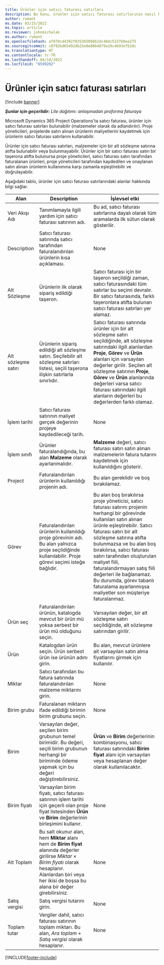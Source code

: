 ```yaml
---
title: Ürünler için satıcı faturası satırları
description: Bu konu, ürünler için satıcı faturası satırlarının nasıl kaydedileceğini ve satıcılardan gelen ürün satın almalarını kaydetmek için farklı alanların nasıl kullanılacağını açıklar.
author: rumant
ms.date: 03/25/2022
ms.topic: article
ms.reviewer: johnmichalak
ms.author: rumant
ms.openlocfilehash: af078cd4392f8353b509db2dc48dc5237b8ee275
ms.sourcegitcommit: c0792bd65d92db25e0e8864879a19c4b93efb10c
ms.translationtype: HT
ms.contentlocale: tr-TR
ms.lasthandoff: 04/14/2022
ms.locfileid: "8599202"
---
```

# <a name="vendor-invoice-lines-for-products"></a>Ürünler için satıcı faturası satırları

[!include [banner](../../includes/dataverse-preview.md)]

_**Şunlar için geçerlidir:** Lite dağıtımı: anlaşmadan proforma faturaya_

Microsoft Dynamics 365 Project Operations'ta satıcı faturası, ürünler için satıcı faturası satırları bulunabilir (malzemeler olarak da adlandırılır). Proje yöneticileri, projelerde satın alınan ürünlerin maliyetlerini kaydetmek için ürünlerin satıcı faturası satırlarını kullanabilir.

Ürünler için satıcı faturası satırları, malzemeler için bir alt sözleşme satırına atıfta bulunabilir veya bulunmayabilir. Ürünler için bir satıcı faturası satırı bir taşerona atıfta bulunursa proje yöneticileri, satıcı faturası satırı tarafından faturalanan ürünleri, proje yöneticileri tarafından kaydedilen ve onaylanan satın alınan ürünlerin kullanımına karşı zamanla eşleştirebilir ve doğrulayabilir.

Aşağıdaki tablo, ürünler için satıcı faturası satırlarındaki alanlar hakkında bilgi sağlar.

| Alan | Description | İşlevsel etki |
| --- | --- | --- |
| Veri Akışı Adı | Tanımlamayla ilgili yardım için satıcı faturası satırının adı. | Bu ad, satıcı faturası satırlarına dayalı olarak tüm aramalarda ilk sütun olarak gösterilir. |
| Description | Satıcı faturası satırında satıcı tarafından faturalandırılan ürünlerin kısa açıklaması. | None |
| Alt Sözleşme | Ürünlerin ilk olarak sipariş edildiği taşeron. | Satıcı faturası için bir taşeron seçildiği zaman, satıcı faturasındaki tüm satırlar bu seçimi devralır. Bir satıcı faturasında, farklı taşeronlara atıfta bulunan satıcı faturası satırları yer alamaz. |
| Alt sözleşme satırı | Ürünlerin sipariş edildiği alt sözleşme satırı. Seçilebilir alt sözleşme satırları listesi, seçili taşerona ilişkin satırlarla sınırlıdır. | Satıcı faturası satırında ürünler için bir alt sözleşme satırı seçildiğinde, alt sözleşme satırındaki ilgili alanlardan **Proje**, **Görev** ve **Ürün** alanları için varsayılan değerler girilir. Seçilen alt sözleşme satırının **Proje**, **Görev** ve **Ürün** alanlarında değerleri varsa satıcı faturası satırındaki ilgili alanların değerleri bu değerlerden farklı olamaz. |
| İşlem tarihi | Satıcı faturası satırının maliyet gerçek değerinin projeye kaydedileceği tarih. | None|
| İşlem sınıfı | Ürünler faturalandığında, bu alan **Malzeme** olarak ayarlanmalıdır. | **Malzeme** değeri, satıcı faturası satırı satın alınan malzemelerin fatura tutarını kaydetmek için kullanıldığını gösterir. |
| Project | Faturalandırılan ürünlerin kullanıldığı projenin adı. | Bu alan gereklidir ve boş bırakılamaz. |
| Görev | Faturalandırılan ürünlerin kullanıldığı proje görevinin adı. Bu alan yalnızca proje seçildiğinde kullanılabilir. Proje görevi seçimi isteğe bağlıdır. | Bu alan boş bırakılırsa proje yöneticisi, satıcı faturası satırını projenin herhangi bir görevinde kullanılan satın alınan ürünle eşleştirebilir. Satıcı faturası satırı bir alt sözleşme satırına atıfta bulunmazsa ve bu alan boş bırakılırsa, satıcı faturası satırı tarafından oluşturulan maliyet fiili, faturalandırmayan satış fiili değerleri ile bağlanamaz. Bu durumda, görev tabanlı faturalama ayarlanmışsa maliyetler son müşteriye faturalanmaz. |
| Ürün seç | Faturalandırılan ürünün, katalogda mevcut bir ürün mü yoksa serbest bir ürün mü olduğunu seçin. | Varsayılan değer, bir alt sözleşme satırı seçildiğinde, alt sözleşme satırından girilir. |
| Ürün | Katalogdan ürün seçin. Ürün serbest ürün ise ürünün adını girin. | Bu alan, mevcut ürünlere ait varsayılan satın alma fiyatlarını girmek için kullanılır. |
| Miktar | Satıcı tarafından bu fatura satırında faturalandırılan malzeme miktarını girin. | None |
| Birim grubu | Faturalanan miktarın ifade edildiği birimin birim grubunu seçin. | None |
| Birim | Varsayılan değer, seçilen birim grubunun temel birimidir. Bu değeri, seçili birim grubunun herhangi bir biriminde ödeme yapmak için bu değeri değiştirebilirsiniz. | **Ürün** ve **Birim** değerlerinin kombinasyonu, satıcı faturası satırındaki **Birim fiyat** alanı için varsayılan veya hesaplanan değer olarak kullanılacaktır. |
| Birim fiyatı | Varsayılan birim fiyatı, satıcı faturası satırının işlem tarihi için geçerli olan proje fiyat listesinden **Ürün** ve **Birim** değerlerinin birleşimini kullanır. | None |
| Alt Toplam | Bu salt okunur alan, hem **Miktar** alanı hem de **Birim fiyat** alanında değerler girilirse *Miktar* &times; *Birim fiyatı* olarak hesaplanır. Alanlardan biri veya her ikisi de boşsa bu alana bir değer girebilirsiniz. | None |
| Satış vergisi | Satış vergisi tutarını girin. | None |
| Toplam tutar | Vergiler dahil, satıcı faturası satırının toplam miktarı. Bu alan, *Ara toplam* + *Satış vergisi* olarak hesaplanır. | None |

[!INCLUDE[footer-include](../../includes/footer-banner.md)]
